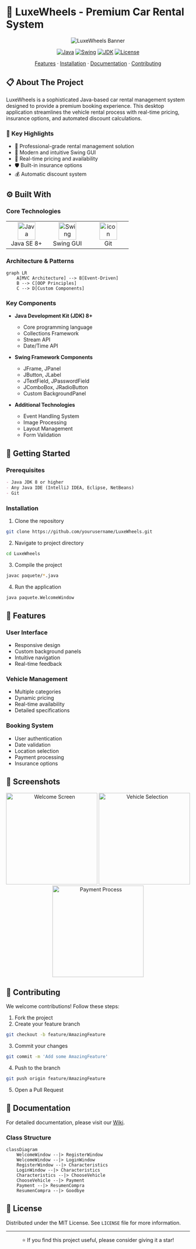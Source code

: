# 🚗 LuxeWheels - Premium Car Rental System

<div align="center">

![LuxeWheels Banner](https://img.freepik.com/free-photo/luxury-car-parked-highway-with-modern-buildings-sunset_181624-60607.jpg)

[![Java](https://img.shields.io/badge/Java-ED8B00?style=for-the-badge&logo=oracle&logoColor=white)](https://www.java.com/)
[![Swing](https://img.shields.io/badge/Swing-GUI-blue?style=for-the-badge)](https://docs.oracle.com/javase/tutorial/uiswing/)
[![JDK](https://img.shields.io/badge/JDK-8+-green.svg?style=for-the-badge)](https://www.oracle.com/java/technologies/downloads/)
[![License](https://img.shields.io/badge/License-MIT-red.svg?style=for-the-badge)](LICENSE)

[Features](#features) · [Installation](#installation) · [Documentation](#documentation) · [Contributing](#contributing)

</div>

## 📋 About The Project

LuxeWheels is a sophisticated Java-based car rental management system designed to provide a premium booking experience. This desktop application streamlines the vehicle rental process with real-time pricing, insurance options, and automated discount calculations.

### 🌟 Key Highlights
- 💼 Professional-grade rental management solution
- 🎨 Modern and intuitive Swing GUI
- 🔄 Real-time pricing and availability
- 🛡️ Built-in insurance options
- 💰 Automatic discount system

## ⚙️ Built With

### Core Technologies
<table>
<tr>
    <td align="center" width="96">
        <img src="https://techstack-generator.vercel.app/java-icon.svg" alt="Java" width="48" height="48" />
        <br>Java SE 8+
    </td>
    <td align="center" width="96">
        <img src="https://skillicons.dev/icons?i=java" alt="Swing" width="48" height="48" />
        <br>Swing GUI
    </td>
    <td align="center" width="96">
        <img src="https://techstack-generator.vercel.app/github-icon.svg" alt="icon" width="48" height="48" />
        <br>Git
    </td>
</tr>
</table>

### Architecture & Patterns
```mermaid
graph LR
    A[MVC Architecture] --> B[Event-Driven]
    B --> C[OOP Principles]
    C --> D[Custom Components]
```

### Key Components
- **Java Development Kit (JDK) 8+**
  - Core programming language
  - Collections Framework
  - Stream API
  - Date/Time API

- **Swing Framework Components**
  - JFrame, JPanel
  - JButton, JLabel
  - JTextField, JPasswordField
  - JComboBox, JRadioButton
  - Custom BackgroundPanel

- **Additional Technologies**
  - Event Handling System
  - Image Processing
  - Layout Management
  - Form Validation

## 🚀 Getting Started

### Prerequisites
```markdown
- Java JDK 8 or higher
- Any Java IDE (IntelliJ IDEA, Eclipse, NetBeans)
- Git
```

### Installation

1. Clone the repository
```bash
git clone https://github.com/yourusername/LuxeWheels.git
```

2. Navigate to project directory
```bash
cd LuxeWheels
```

3. Compile the project
```bash
javac paquete/*.java
```

4. Run the application
```bash
java paquete.WelcomeWindow
```

## 🎯 Features

### User Interface
- Responsive design
- Custom background panels
- Intuitive navigation
- Real-time feedback

### Vehicle Management
- Multiple categories
- Dynamic pricing
- Real-time availability
- Detailed specifications

### Booking System
- User authentication
- Date validation
- Location selection
- Payment processing
- Insurance options

## 📸 Screenshots

<div align="center">
<img src="https://github.com/Ornella-Gigante/LuxeWheels-Premium-Car-Rental-System/blob/main/WELCOME.png" alt="Welcome Screen" width="250"/>
<img src="https://github.com/Ornella-Gigante/LuxeWheels-Premium-Car-Rental-System/blob/main/selection.png" alt="Vehicle Selection" width="250"/>
<img src="https://github.com/Ornella-Gigante/LuxeWheels-Premium-Car-Rental-System/blob/main/payment.png" alt="Payment Process" width="250"/>
</div>


## 🤝 Contributing

We welcome contributions! Follow these steps:

1. Fork the project
2. Create your feature branch
```bash
git checkout -b feature/AmazingFeature
```
3. Commit your changes
```bash
git commit -m 'Add some AmazingFeature'
```
4. Push to the branch
```bash
git push origin feature/AmazingFeature
```
5. Open a Pull Request

## 📘 Documentation

For detailed documentation, please visit our [Wiki](link-to-wiki).

### Class Structure
```mermaid
classDiagram
    WelcomeWindow --|> RegisterWindow
    WelcomeWindow --|> LoginWindow
    RegisterWindow --|> Characteristics
    LoginWindow --|> Characteristics
    Characteristics --|> ChooseVehicle
    ChooseVehicle --|> Payment
    Payment --|> ResumenCompra
    ResumenCompra --|> Goodbye
```

## 📝 License

Distributed under the MIT License. See `LICENSE` file for more information.


---

<div align="center">
  
⭐️ If you find this project useful, please consider giving it a star!


</div>
